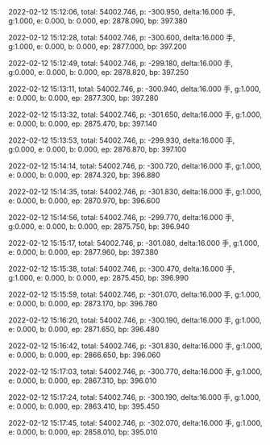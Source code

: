 2022-02-12 15:12:06, total: 54002.746, p: -300.950, delta:16.000 手, g:1.000, e: 0.000, b: 0.000, ep: 2878.090, bp: 397.380

2022-02-12 15:12:28, total: 54002.746, p: -300.600, delta:16.000 手, g:1.000, e: 0.000, b: 0.000, ep: 2877.000, bp: 397.200

2022-02-12 15:12:49, total: 54002.746, p: -299.180, delta:16.000 手, g:0.000, e: 0.000, b: 0.000, ep: 2878.820, bp: 397.250

2022-02-12 15:13:11, total: 54002.746, p: -300.940, delta:16.000 手, g:1.000, e: 0.000, b: 0.000, ep: 2877.300, bp: 397.280

2022-02-12 15:13:32, total: 54002.746, p: -301.650, delta:16.000 手, g:1.000, e: 0.000, b: 0.000, ep: 2875.470, bp: 397.140

2022-02-12 15:13:53, total: 54002.746, p: -299.930, delta:16.000 手, g:0.000, e: 0.000, b: 0.000, ep: 2876.870, bp: 397.100

2022-02-12 15:14:14, total: 54002.746, p: -300.720, delta:16.000 手, g:1.000, e: 0.000, b: 0.000, ep: 2874.320, bp: 396.880

2022-02-12 15:14:35, total: 54002.746, p: -301.830, delta:16.000 手, g:1.000, e: 0.000, b: 0.000, ep: 2870.970, bp: 396.600

2022-02-12 15:14:56, total: 54002.746, p: -299.770, delta:16.000 手, g:0.000, e: 0.000, b: 0.000, ep: 2875.750, bp: 396.940

2022-02-12 15:15:17, total: 54002.746, p: -301.080, delta:16.000 手, g:1.000, e: 0.000, b: 0.000, ep: 2877.960, bp: 397.380

2022-02-12 15:15:38, total: 54002.746, p: -300.470, delta:16.000 手, g:1.000, e: 0.000, b: 0.000, ep: 2875.450, bp: 396.990

2022-02-12 15:15:59, total: 54002.746, p: -301.070, delta:16.000 手, g:1.000, e: 0.000, b: 0.000, ep: 2873.170, bp: 396.780

2022-02-12 15:16:20, total: 54002.746, p: -300.190, delta:16.000 手, g:1.000, e: 0.000, b: 0.000, ep: 2871.650, bp: 396.480

2022-02-12 15:16:42, total: 54002.746, p: -301.830, delta:16.000 手, g:1.000, e: 0.000, b: 0.000, ep: 2866.650, bp: 396.060

2022-02-12 15:17:03, total: 54002.746, p: -300.770, delta:16.000 手, g:1.000, e: 0.000, b: 0.000, ep: 2867.310, bp: 396.010

2022-02-12 15:17:24, total: 54002.746, p: -300.190, delta:16.000 手, g:1.000, e: 0.000, b: 0.000, ep: 2863.410, bp: 395.450

2022-02-12 15:17:45, total: 54002.746, p: -302.070, delta:16.000 手, g:1.000, e: 0.000, b: 0.000, ep: 2858.010, bp: 395.010